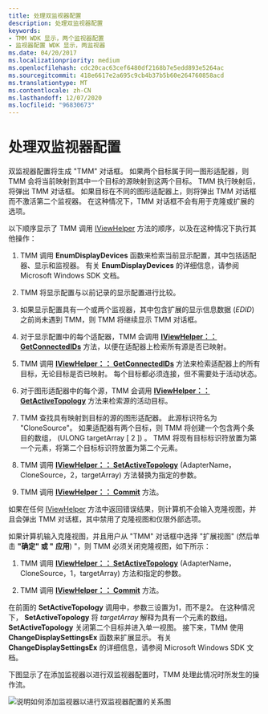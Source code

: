 ```yaml
---
title: 处理双监视器配置
description: 处理双监视器配置
keywords:
- TMM WDK 显示，两个监视器配置
- 监视器配置 WDK 显示，两监视器
ms.date: 04/20/2017
ms.localizationpriority: medium
ms.openlocfilehash: cdc20cac63cef6480df2168b7e5edd893e5264ac
ms.sourcegitcommit: 418e6617e2a695c9cb4b37b5b60e264760858acd
ms.translationtype: MT
ms.contentlocale: zh-CN
ms.lasthandoff: 12/07/2020
ms.locfileid: "96830673"
---
```

# <a name="handling-two-monitor-configurations"></a>处理双监视器配置


双监视器配置将生成 "TMM" 对话框。 如果两个目标属于同一图形适配器，则 TMM 会将当前映射到其中一个目标的源映射到这两个目标。 TMM 执行映射后，将弹出 TMM 对话框。 如果目标在不同的图形适配器上，则将弹出 TMM 对话框而不激活第二个监视器。 在这种情况下，TMM 对话框不会有用于克隆或扩展的选项。

以下顺序显示了 TMM 调用 [IViewHelper](/windows-hardware/drivers/ddi/index) 方法的顺序，以及在这种情况下执行其他操作：

1.  TMM 调用 **EnumDisplayDevices** 函数来检索当前显示配置，其中包括适配器、显示和监视器。 有关 **EnumDisplayDevices** 的详细信息，请参阅 Microsoft Windows SDK 文档。

2.  TMM 将显示配置与以前记录的显示配置进行比较。

3.  如果显示配置具有一个或两个监视器，其中包含扩展的显示信息数据 (*EDID*) 之前尚未遇到 TMM，则 TMM 将继续显示 TMM 对话框。

4.  对于显示配置中的每个适配器，TMM 会调用 [**IViewHelper：： GetConnectedIDs**](/previous-versions/windows/hardware/drivers/ff568171(v=vs.85)) 方法，以便在适配器上检索所有源是否已映射。

5.  TMM 调用 [**IViewHelper：： GetConnectedIDs**](/previous-versions/windows/hardware/drivers/ff568171(v=vs.85)) 方法来检索适配器上的所有目标，无论目标是否已映射。 每个目标都必须连接，但不需要处于活动状态。

6.  对于图形适配器中的每个源，TMM 会调用 [**IViewHelper：： GetActiveTopology**](/previous-versions/windows/hardware/drivers/ff568169(v=vs.85)) 方法来检索源的活动目标。

7.  TMM 查找具有映射到目标的源的图形适配器。 此源标识符名为 "CloneSource"。 如果适配器有两个目标，则 TMM 将创建一个包含两个条目的数组， (ULONG targetArray \[ 2 \]) 。 TMM 将现有目标标识符放置为第一个元素，将第二个目标标识符放置为第二个元素。

8.  TMM 调用 [**IViewHelper：： SetActiveTopology**](/previous-versions/windows/hardware/drivers/ff568174(v=vs.85)) (AdapterName，CloneSource，2，targetArray) 方法替换为指定的参数。

9.  TMM 调用 [**IViewHelper：： Commit**](/previous-versions/windows/hardware/drivers/ff568167(v=vs.85)) 方法。

如果在任何 [IViewHelper](/windows-hardware/drivers/ddi/index) 方法中返回错误结果，则计算机不会输入克隆视图，并且会弹出 TMM 对话框，其中禁用了克隆视图和仅限外部选项。

如果计算机输入克隆视图，并且用户从 "TMM" 对话框中选择 "扩展视图" (然后单击 **"确定" 或 "** **应用**) "，则 TMM 必须关闭克隆视图，如下所示：

1.  TMM 调用 [**IViewHelper：： SetActiveTopology**](/previous-versions/windows/hardware/drivers/ff568174(v=vs.85)) (AdapterName，CloneSource，1，targetArray) 方法和指定的参数。

2.  TMM 调用 [**IViewHelper：： Commit**](/previous-versions/windows/hardware/drivers/ff568167(v=vs.85)) 方法。

在前面的 **SetActiveTopology** 调用中，参数三设置为1，而不是2。 在这种情况下， **SetActiveTopology** 将 *targetArray* 解释为具有一个元素的数组。 **SetActiveTopology** 关闭第二个目标并进入单一视图。 接下来，TMM 使用 **ChangeDisplaySettingsEx** 函数来扩展显示。 有关 **ChangeDisplaySettingsEx** 的详细信息，请参阅 Microsoft Windows SDK 文档。

下图显示了在添加监视器以进行双监视器配置时，TMM 处理此情况时所发生的操作流。

![说明如何添加监视器以进行双监视器配置的关系图](images/tmm-newconfig.png)

 

